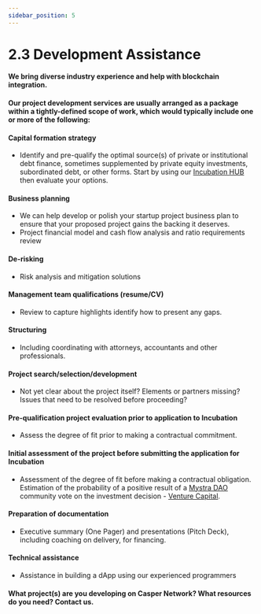 ```yaml
---
sidebar_position: 5
---
```


# 2.3 Development Assistance

#### We bring diverse industry experience and help with blockchain integration.

#### Our project development services are usually arranged as a package within a tightly-defined scope of work, which would typically include one or more of the following:

#### Capital formation strategy 
- Identify and pre-qualify the optimal source(s) of private or institutional debt finance, sometimes supplemented by private equity investments, subordinated debt, or other forms.  Start by using our <a href="https://docs.mystra.io/docs/PRODUCTS%20AND%20SERVICES/2.4%20Incubation%20HUB">Incubation HUB</a> then evaluate your options.

#### Business planning
- We can help develop or polish your startup project business plan to ensure that your proposed project gains the backing it deserves.
- Project financial model and cash flow analysis and ratio requirements review

#### De-risking
- Risk analysis and mitigation solutions

#### Management team qualifications (resume/CV)
- Review to capture highlights identify how to present any gaps.

#### Structuring
- Including coordinating with attorneys, accountants and other professionals.

#### Project search/selection/development
- Not yet clear about the project itself? Elements or partners missing? Issues that need to be resolved before proceeding?

#### Pre-qualification project evaluation prior to application to Incubation
- Assess the degree of fit prior to making a contractual commitment.

#### Initial assessment of the project before submitting the application for Incubation
- Assessment of the degree of fit before making a contractual obligation. Estimation of the probability of a positive result of a <a href="https://docs.mystra.io/docs/PRODUCTS%20AND%20SERVICES/2.2%20DAO">Mystra DAO</a> community vote on the investment decision - <a href="https://docs.mystra.io/docs/PRODUCTS%20AND%20SERVICES/2.3%20Venture%20Capital">Venture Capital</a>.

#### Preparation of documentation
- Executive summary (One Pager) and presentations (Pitch Deck), including coaching on delivery, for financing.

#### Technical assistance
- Assistance in building a dApp using our experienced programmers

#### What project(s) are you developing on Casper Network? What resources do you need? Contact us.
